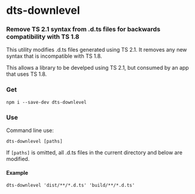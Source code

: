 # dts-downlevel

### Remove TS 2.1 syntax from .d.ts files for backwards compatibility with TS 1.8


This utility modifies .d.ts files generated using TS 2.1.
It removes any new syntax that is incompatible with TS 1.8.

This allows a library to be develped using TS 2.1, but consumed by an app that uses TS 1.8.

### Get

`npm i --save-dev dts-downlevel`

### Use

Command line use:

```
dts-downlevel [paths]
```

If `[paths]` is omitted, all .d.ts files in the current directory and below are modified.

#### Example
`dts-downlevel 'dist/**/*.d.ts' 'build/**/*.d.ts'`


